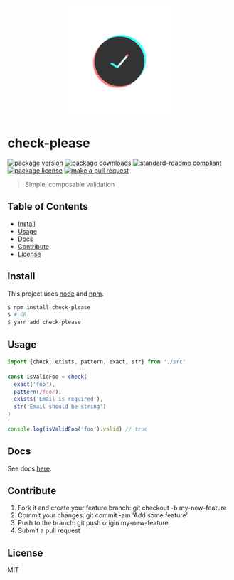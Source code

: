 
<div align="center">
  <img width="250px" src="logo.png" alt="logo">
</div>

# check-please
[![package version](https://img.shields.io/npm/v/check-please.svg?style=flat-square)](https://npmjs.org/package/check-please)
[![package downloads](https://img.shields.io/npm/dm/check-please.svg?style=flat-square)](https://npmjs.org/package/check-please)
[![standard-readme compliant](https://img.shields.io/badge/readme%20style-standard-brightgreen.svg?style=flat-square)](https://github.com/RichardLitt/standard-readme)
[![package license](https://img.shields.io/npm/l/check-please.svg?style=flat-square)](https://npmjs.org/package/check-please)
[![make a pull request](https://img.shields.io/badge/PRs-welcome-brightgreen.svg?style=flat-square)](http://makeapullrequest.com)

> Simple, composable validation

## Table of Contents

- [Install](#install)
- [Usage](#usage)
- [Docs](#docs)
- [Contribute](#contribute)
- [License](#License)

## Install

This project uses [node](https://nodejs.org) and [npm](https://www.npmjs.com). 

```sh
$ npm install check-please
$ # OR
$ yarn add check-please
```

## Usage

```js
import {check, exists, pattern, exact, str} from './src'

const isValidFoo = check(
  exact('foo'),
  pattern(/foo/),
  exists('Email is required'),
  str('Email should be string')
)

console.log(isValidFoo('foo').valid) // true

```

## Docs

See docs [here](https://tiaanduplessis.github.io/check-please/).

## Contribute

1. Fork it and create your feature branch: git checkout -b my-new-feature
2. Commit your changes: git commit -am 'Add some feature'
3. Push to the branch: git push origin my-new-feature 
4. Submit a pull request

## License

MIT
    
